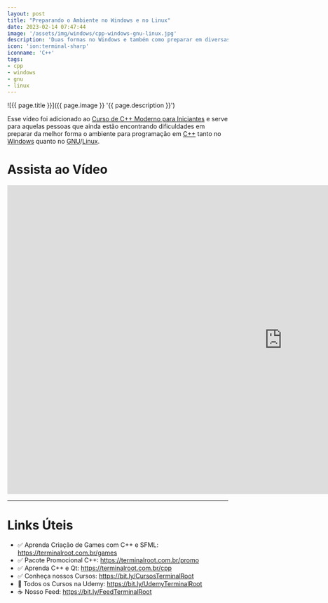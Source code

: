 ```yaml
---
layout: post
title: "Preparando o Ambiente no Windows e no Linux"
date: 2023-02-14 07:47:44
image: '/assets/img/windows/cpp-windows-gnu-linux.jpg'
description: 'Duas formas no Windows e também como preparar em diversas distros GNU/Linux.'
icon: 'ion:terminal-sharp'
iconname: 'C++'
tags:
- cpp
- windows
- gnu
- linux
---
```


![{{ page.title }}]({{ page.image }} '{{ page.description }}')

Esse vídeo foi adicionado ao [Curso de C++ Moderno para Iniciantes](https://terminalroot.com.br/cpp) e serve para aquelas pessoas que ainda estão encontrando dificuldades em preparar da melhor forma o ambiente para programação em [C++](https://terminalroot.com.br/tags#cpp) tanto no [Windows](https://terminalroot.com.br/tags#windows) quanto no [GNU](https://terminalroot.com.br/tags#gnu)/[Linux](https://terminalroot.com.br/tags#linux).

# Assista ao Vídeo 

<iframe width="1253" height="705" src="https://www.youtube.com/embed/ok7UVDyBG0I" title="YouTube video player" frameborder="0" allow="accelerometer; autoplay; clipboard-write; encrypted-media; gyroscope; picture-in-picture" allowfullscreen></iframe>

---

# Links Úteis
+ ✅ Aprenda Criação de Games com C++ e SFML: <https://terminalroot.com.br/games>
+ ✅ Pacote Promocional C++: <https://terminalroot.com.br/promo>
+ ✅ Aprenda C++ e Qt: <https://terminalroot.com.br/cpp>
+ ✅ Conheça nossos Cursos: <https://bit.ly/CursosTerminalRoot>
+ 🎁 Todos os Cursos na Udemy: <https://bit.ly/UdemyTerminalRoot> 
+ ☕ Nosso Feed: <https://bit.ly/FeedTerminalRoot>


